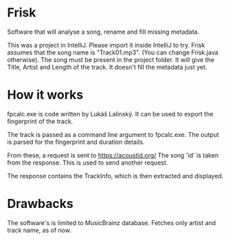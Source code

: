 Frisk
=====
Software that will analyse a song, rename and fill missing metadata.

This was a project in IntelliJ. Please import it inside IntelliJ to try.
Frisk assumes that the song name is "Track01.mp3". (You can change Frisk.java otherwise).
The song must be present in the project folder.
It will give the Title, Artist and Length of the track.
It doesn't fill the metadata just yet.

How it works
============

fpcalc.exe is code written by  Lukáš Lalinský. It can be used to export the fingerprint of the 
track.

The track is passed as a command line argument to fpcalc.exe. The output is parsed for the fingerprint
and duration details.

From these, a request is sent to https://acoustid.org/ 
The song 'id' is taken from the response. This is used to send another request.

The response contains the TrackInfo, which is then extracted and displayed.


Drawbacks
=========

The software's is limited to MusicBrainz database. 
Fetches only artist and track name, as of now.










